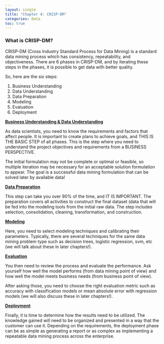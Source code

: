 ```yaml
---
layout: single
title: "Chapter 4: CRISP-DM"
categories: Data
toc: true
---
```


<h3>What is CRISP-DM?</h3>

CRISP-DM (Cross Industry Standard Process for Data Mining) is a standard data mining process which has consistency, repeatability, and objectiveness. There are 6 phases in CRISP-DM, and by iterating these steps in the phases, it is possible to get data with better quality.

So, here are the six steps:
1. Business Understanding
2. Data Understanding
3. Data Preparation
4. Modeling
5. Evaluation
6. Deployment

<b><u>Business Understanding & Data Understanding</u></b>

As data scientists, you need to know the requirements and factors that affect people. It is important to create plans to achieve goals, and THIS IS THE BASIC STEP of all phases. This is the step where you need to understand the project objectives and requirements from a BUSINESS PERSPECTIVE.

The initial formulation may not be complete or optimal or feasible, so multiple iteration may be necessary for an acceptable solution formulation to appear. The goal is a successful data mining formulation that can be solved later by available data!

<b><u>Data Preparation</u></b>

This step can take you over 90% of the time, and IT IS IMPORTANT. The preparation covers all activities to construct the final dataset (data that will be fed into the modeling tools from the initial raw data. The step includes selection, consolidation, cleaning, transformation, and construction.

<b><u>Modeling</u></b>

Here, you need to select modeling techniques and calibrating their parameters. Typically, there are several techniques for the same data mining problem type such as decision trees, logistic regression, svm, etc (we will talk about these in later chapters!).

<b><u>Evaluation</u></b>

You then need to review the process and evaluate the performance. Ask yourself how well the model performs (from data mining point of view) and how well the model meets business needs (from business point of view).

After asking those, you need to choose the right evaluation metric such as accuracy with classification models or mean absolute error with regression models (we will also discuss these in later chapters!).

<b><u>Deployment</u></b>

Finally, it is time to determine how the results need to be utilized. The knowledge gained will need to be organized and presented in a way that the customer can use it. Depending on the requirements, the deployment phase can be as simple as generating a report or as complex as implementing a repeatable data mining process across the enterprise.
